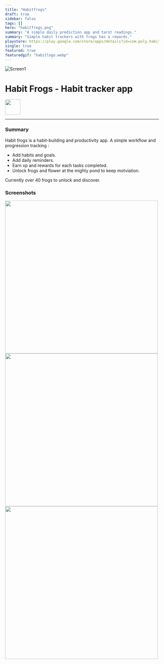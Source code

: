 ```yaml
---
title: "Habitfrogs"
draft: true
sidebar: false
tags: []
hero: "habitfrogs.png"
summary: "A simple daily prediction app and tarot readings."
summary: "Simple habit trackers with frogs has a rewards."
playstore: https://play.google.com/store/apps/details?id=com.poly.habit
single: true
featured: true
featuredgif: "habitlogo.webp"
---
```



![Screen1](/habitlogo.webp)
# Habit Frogs - Habit tracker app
<a href="https://play.google.com/store/apps/details?id=com.poly.habit" target="_blank" rel="noopener noreferrer"> <img height="50" src="/google-play-badge-nopad.png"/></a>

<hr>

### Summary
Habit frogs is a habit-building and productivity app.
A simple workflow and progression tracking :
- Add habits and goals.
- Add daily reminders.
- Earn xp and rewards for each tasks completed.
- Unlock frogs and flower at the mighty pond to keep motviation.

Currently over 40 frogs to unlock and discover.

### Screenshots

<img height="500" src="/ha1.webp"/>
<img height="500" src="/ha2.webp"/>
<img height="500" src="/ha3.webp"/>